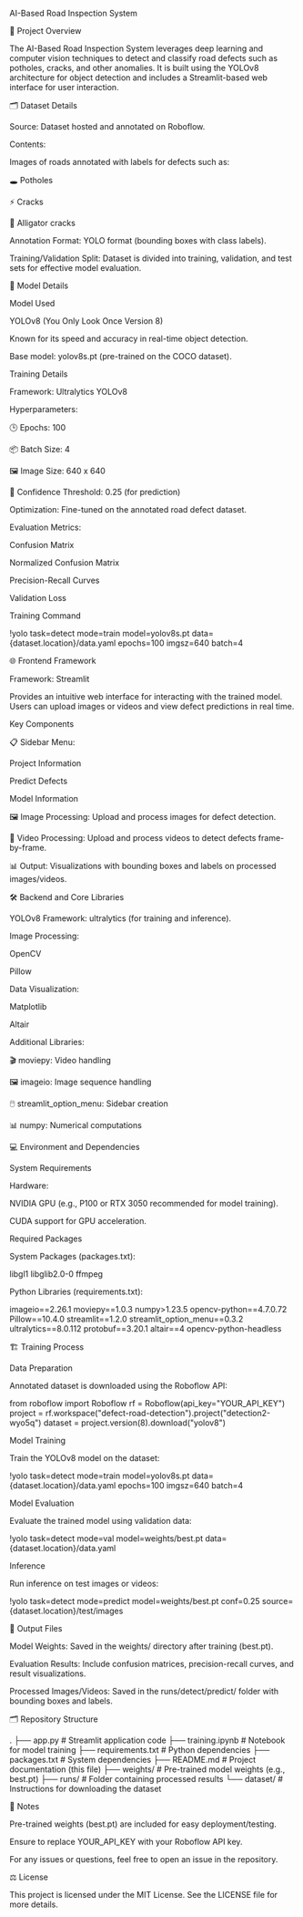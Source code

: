 AI-Based Road Inspection System

🚧 Project Overview

The AI-Based Road Inspection System leverages deep learning and computer vision techniques to detect and classify road defects such as potholes, cracks, and other anomalies. It is built using the YOLOv8 architecture for object detection and includes a Streamlit-based web interface for user interaction.

🗂️ Dataset Details

Source: Dataset hosted and annotated on Roboflow.

Contents:

Images of roads annotated with labels for defects such as:

🕳️ Potholes

⚡ Cracks

🐊 Alligator cracks

Annotation Format: YOLO format (bounding boxes with class labels).

Training/Validation Split: Dataset is divided into training, validation, and test sets for effective model evaluation.

🤖 Model Details

Model Used

YOLOv8 (You Only Look Once Version 8)

Known for its speed and accuracy in real-time object detection.

Base model: yolov8s.pt (pre-trained on the COCO dataset).

Training Details

Framework: Ultralytics YOLOv8

Hyperparameters:

🕒 Epochs: 100

📦 Batch Size: 4

🖼️ Image Size: 640 x 640

🎯 Confidence Threshold: 0.25 (for prediction)

Optimization: Fine-tuned on the annotated road defect dataset.

Evaluation Metrics:

Confusion Matrix

Normalized Confusion Matrix

Precision-Recall Curves

Validation Loss

Training Command

!yolo task=detect mode=train model=yolov8s.pt data={dataset.location}/data.yaml epochs=100 imgsz=640 batch=4

🌐 Frontend Framework

Framework: Streamlit

Provides an intuitive web interface for interacting with the trained model. Users can upload images or videos and view defect predictions in real time.

Key Components

📋 Sidebar Menu:

Project Information

Predict Defects

Model Information

🖼️ Image Processing: Upload and process images for defect detection.

🎥 Video Processing: Upload and process videos to detect defects frame-by-frame.

📊 Output: Visualizations with bounding boxes and labels on processed images/videos.

🛠️ Backend and Core Libraries

YOLOv8 Framework: ultralytics (for training and inference).

Image Processing:

OpenCV

Pillow

Data Visualization:

Matplotlib

Altair

Additional Libraries:

🎬 moviepy: Video handling

🖼️ imageio: Image sequence handling

🖱️ streamlit_option_menu: Sidebar creation

📊 numpy: Numerical computations

💻 Environment and Dependencies

System Requirements

Hardware:

NVIDIA GPU (e.g., P100 or RTX 3050 recommended for model training).

CUDA support for GPU acceleration.

Required Packages

System Packages (packages.txt):

libgl1
libglib2.0-0
ffmpeg

Python Libraries (requirements.txt):

imageio==2.26.1
moviepy==1.0.3
numpy>1.23.5
opencv-python==4.7.0.72
Pillow==10.4.0
streamlit==1.2.0
streamlit_option_menu==0.3.2
ultralytics==8.0.112
protobuf==3.20.1
altair==4
opencv-python-headless

🏗️ Training Process

Data Preparation

Annotated dataset is downloaded using the Roboflow API:

from roboflow import Roboflow
rf = Roboflow(api_key="YOUR_API_KEY")
project = rf.workspace("defect-road-detection").project("detection2-wyo5q")
dataset = project.version(8).download("yolov8")

Model Training

Train the YOLOv8 model on the dataset:

!yolo task=detect mode=train model=yolov8s.pt data={dataset.location}/data.yaml epochs=100 imgsz=640 batch=4

Model Evaluation

Evaluate the trained model using validation data:

!yolo task=detect mode=val model=weights/best.pt data={dataset.location}/data.yaml

Inference

Run inference on test images or videos:

!yolo task=detect mode=predict model=weights/best.pt conf=0.25 source={dataset.location}/test/images

📂 Output Files

Model Weights: Saved in the weights/ directory after training (best.pt).

Evaluation Results: Include confusion matrices, precision-recall curves, and result visualizations.

Processed Images/Videos: Saved in the runs/detect/predict/ folder with bounding boxes and labels.

🗂️ Repository Structure

.
├── app.py                 # Streamlit application code
├── training.ipynb         # Notebook for model training
├── requirements.txt       # Python dependencies
├── packages.txt           # System dependencies
├── README.md              # Project documentation (this file)
├── weights/               # Pre-trained model weights (e.g., best.pt)
├── runs/                  # Folder containing processed results
└── dataset/               # Instructions for downloading the dataset

📝 Notes

Pre-trained weights (best.pt) are included for easy deployment/testing.

Ensure to replace YOUR_API_KEY with your Roboflow API key.

For any issues or questions, feel free to open an issue in the repository.

⚖️ License

This project is licensed under the MIT License. See the LICENSE file for more details.
